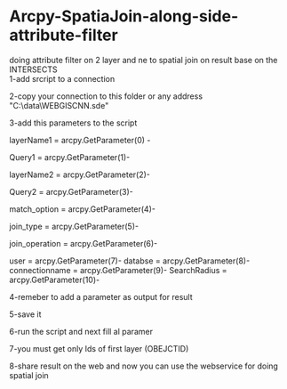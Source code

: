 # Arcpy-SpatiaJoin-along-side-attribute-filter
doing attribute filter on 2 layer  and ne  to spatial join on result base on the  INTERSECTS  
1-add srcript to a connection

2-copy  your connection to  this  folder  or  any  address "C:\\data\\WEBGISCNN.sde"

3-add this  parameters to  the script
 
layerName1 = arcpy.GetParameter(0) -

Query1 = arcpy.GetParameter(1)-

layerName2 = arcpy.GetParameter(2)-

Query2 = arcpy.GetParameter(3)-

match_option = arcpy.GetParameter(4)-

join_type = arcpy.GetParameter(5)-

join_operation = arcpy.GetParameter(6)-


user = arcpy.GetParameter(7)-
databse = arcpy.GetParameter(8)-
connectionname = arcpy.GetParameter(9)-
SearchRadius = arcpy.GetParameter(10)-

4-remeber  to  add  a parameter  as  output for result

5-save it

6-run the script  and next  fill al paramer 

7-you must get  only  Ids  of  first layer  (OBEJCTID)

8-share  result  on the  web  and  now  you can  use the  webservice  for doing  spatial join
